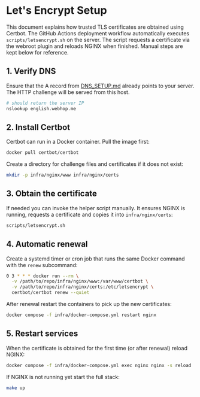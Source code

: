 # Let's Encrypt Setup

This document explains how trusted TLS certificates are obtained using Certbot.
The GitHub Actions deployment workflow automatically executes
`scripts/letsencrypt.sh` on the server. The script requests a certificate via the
webroot plugin and reloads NGINX when finished. Manual steps are kept below for
reference.

## 1. Verify DNS

Ensure that the A record from [DNS_SETUP.md](DNS_SETUP.md) already points to your server. The HTTP challenge will be served from this host.

```bash
# should return the server IP
nslookup english.webhop.me
```

## 2. Install Certbot

Certbot can run in a Docker container. Pull the image first:

```bash
docker pull certbot/certbot
```

Create a directory for challenge files and certificates if it does not exist:

```bash
mkdir -p infra/nginx/www infra/nginx/certs
```

## 3. Obtain the certificate

If needed you can invoke the helper script manually. It ensures NGINX is
running, requests a certificate and copies it into `infra/nginx/certs`:

```bash
scripts/letsencrypt.sh
```

## 4. Automatic renewal

Create a systemd timer or cron job that runs the same Docker command with the
`renew` subcommand:

```bash
0 3 * * * docker run --rm \
  -v /path/to/repo/infra/nginx/www:/var/www/certbot \
  -v /path/to/repo/infra/nginx/certs:/etc/letsencrypt \
  certbot/certbot renew --quiet
```

After renewal restart the containers to pick up the new certificates:

```bash
docker compose -f infra/docker-compose.yml restart nginx
```

## 5. Restart services

When the certificate is obtained for the first time (or after renewal) reload
NGINX:

```bash
docker compose -f infra/docker-compose.yml exec nginx nginx -s reload
```

If NGINX is not running yet start the full stack:

```bash
make up
```
